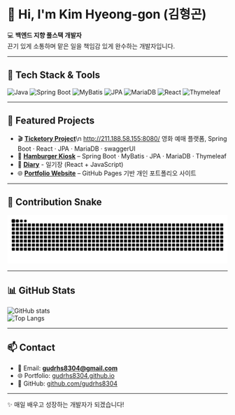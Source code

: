 # 👋 Hi, I'm Kim Hyeong-gon (김형곤)

💻 **백엔드 지향 풀스택 개발자**  
끈기 있게 소통하며 맡은 일을 책임감 있게 완수하는 개발자입니다.  

---

## 🚀 Tech Stack & Tools
![Java](https://img.shields.io/badge/Java-007396?style=for-the-badge&logo=java&logoColor=white)
![Spring Boot](https://img.shields.io/badge/SpringBoot-6DB33F?style=for-the-badge&logo=springboot&logoColor=white)
![MyBatis](https://img.shields.io/badge/MyBatis-000000?style=for-the-badge&logoColor=white)
![JPA](https://img.shields.io/badge/JPA-6DB33F?style=for-the-badge&logo=hibernate&logoColor=white)
![MariaDB](https://img.shields.io/badge/MariaDB-003545?style=for-the-badge&logo=mariadb&logoColor=white)
![React](https://img.shields.io/badge/React-61DAFB?style=for-the-badge&logo=react&logoColor=black)
![Thymeleaf](https://img.shields.io/badge/Thymeleaf-005F0F?style=for-the-badge&logo=thymeleaf&logoColor=white)

---

## 🌟 Featured Projects
- 🎬 **[Ticketory Project](https://github.com/gudrhs8304/ticketory_project)**\n
  http://211.188.58.155:8080/
  영화 예매 플랫폼, Spring Boot · React · JPA · MariaDB · swaggerUI
- 🍔 **[Hamburger Kiosk](https://github.com/gudrhs8304/hamburgerKiosk)** – Spring Boot · MyBatis · JPA · MariaDB · Thymeleaf
- 📔 **[Diary](https://github.com/gudrhs8304/react_edu_diary_250805)** - 일기장 (React + JavaScript)  
- 🌐 **[Portfolio Website](https://gudrhs8304.github.io)** – GitHub Pages 기반 개인 포트폴리오 사이트

---

## 🐍 Contribution Snake
<picture>
  <source media="(prefers-color-scheme: dark)" srcset="https://raw.githubusercontent.com/gudrhs8304/gudrhs8304/output/github-contribution-grid-snake-dark.svg" />
  <source media="(prefers-color-scheme: light)" srcset="https://raw.githubusercontent.com/gudrhs8304/gudrhs8304/output/github-contribution-grid-snake.svg" />
  <img alt="github contribution grid snake" src="https://raw.githubusercontent.com/gudrhs8304/gudrhs8304/output/github-contribution-grid-snake.svg" />
</picture>

---

## 📊 GitHub Stats
![GitHub stats](https://github-readme-stats.vercel.app/api?username=gudrhs8304&show_icons=true&theme=radical)  
![Top Langs](https://github-readme-stats.vercel.app/api/top-langs/?username=gudrhs8304&layout=compact&theme=radical)

---

## 📫 Contact
- 📧 Email: **gudrhs8304@gmail.com**
- 🌐 Portfolio: [gudrhs8304.github.io](https://gudrhs8304.github.io)
- 🐙 GitHub: [github.com/gudrhs8304](https://github.com/gudrhs8304)

---
✨ 매일 배우고 성장하는 개발자가 되겠습니다!




